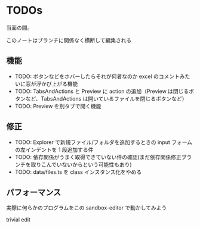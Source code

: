 # TODOs

当面の間。

このノートはブランチに関係なく横断して編集される

## 機能

-   TODO: ボタンなどをホバーしたらそれが何者なのか excel のコメントみたいに窓が浮かび上がる機能
-   TODO: TabsAndActions と Preview に action の追加（Preview は閉じるボタンなど、TabsAndActions は開いているファイルを閉じるボタンなど）
-   TODO: Preview を別タブで開く機能

## 修正

-   TODO: Explorer で新規ファイル/フォルダを追加するときの input フォームの左インデントを 1 段追加する件
-   TODO: 依存関係がうまく取得できていない件の確認(まだ依存関係修正ブランチを取りこんでいないからという可能性もあり)
-   TODO: data/files.ts を class インスタンス化をやめる

## パフォーマンス

実際に何らかのプログラムをこの sandbox-editor で動かしてみよう

trivial edit
